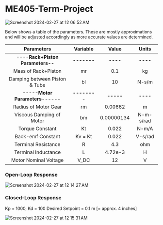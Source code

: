 # ME405-Term-Project

![Screenshot 2024-02-27 at 12 06 52 AM](https://github.com/alialauren1/ME405-Term-Project/assets/157066441/c3292629-7c7a-42ef-b7bf-8b73d2cc03e6)

Below shows a table of the parameters. These are mostly approximations and will be adjusted accordingly as more accurate values are determined. 

|          **Parameters**          |   Variable   |    Value   |   Units   |
|:--------------------------------:|:------------:|:----------:|:---------:|
| **----Rack+Piston Parameters--** |  **-------** |  **----**  |  **----** |
|        Mass of Rack+Piston       |      mr      |     0.1    |     kg    |
|   Damping between Piston & Tube  |      bl      |     10     |   N-s/m   |
|  **-----Motor Parameters------** | **--------** |  **-----** |  **----** |
|       Radius of Motor Gear       |      rm      |   0.00662  |     m     |
|     Viscous Damping of Motor     |      bm      | 0.00000134 | N-m-s/rad |
|          Torque Constant         |      Kt      |    0.022   |   N-m/A   |
|         Back-emf Constant        |    Kv = Kt   |    0.022   |  V-s/rad  |
|        Terminal Resistance       |       R      |     4.3    |    ohm    |
| Terminal Inductance              | L            | 4.72e-3    | H         |
| Motor Nominal Voltage            | V_DC         | 12         | V         |

### Open-Loop Response

![Screenshot 2024-02-27 at 12 14 27 AM](https://github.com/alialauren1/ME405-Term-Project/assets/157066441/fb641230-9615-4e07-a996-a2f8f92ce283)

### Closed-Loop Response 
Kp = 1000, Kd = 100
Desired Setpoint = 0.1 m [= approx. 4 inches]

![Screenshot 2024-02-27 at 12 15 31 AM](https://github.com/alialauren1/ME405-Term-Project/assets/157066441/470a8a85-c9bd-4e56-983b-ea06feaf428f)

